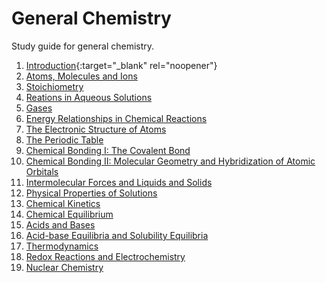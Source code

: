# General Chemistry
Study guide for general chemistry. 

1. [Introduction](https://nbviewer.jupyter.org/github/wangyu16/GeneralChemistry/blob/master/Chapter%2001.%20Introduction.ipynb){:target="_blank" rel="noopener"}
1. [Atoms, Molecules and Ions]()
1. [Stoichiometry]()
1. [Reations in Aqueous Solutions]()
1. [Gases]()
1. [Energy Relationships in Chemical Reactions]()
1. [The Electronic Structure of Atoms]()
1. [The Periodic Table]()
1. [Chemical Bonding I: The Covalent Bond]()
1. [Chemical Bonding II: Molecular Geometry and Hybridization of Atomic Orbitals]()
1. [Intermolecular Forces and Liquids and Solids]()
1. [Physical Properties of Solutions]()
1. [Chemical Kinetics]()
1. [Chemical Equilibrium]()
1. [Acids and Bases]()
1. [Acid-base Equilibria and Solubility Equilibria]()
1. [Thermodynamics]()
1. [Redox Reactions and Electrochemistry]()
1. [Nuclear Chemistry]()

